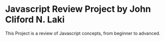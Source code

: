 
# Javascript Review Project by John Cliford N. Laki
This Project is a review of Javascript concepts, from beginner to advanced.

